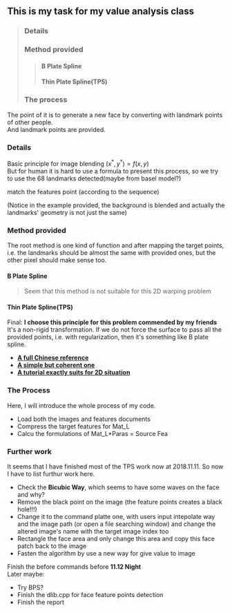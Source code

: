 ## This is my task for my value analysis class

> ### Details  
> ### Method provided
>> #### B Plate Spline
>> #### Thin Plate Spline(TPS)
> ### The process  

The point of it is to generate a new face by converting with landmark points of other people.  
And landmark points are provided.  

### Details

Basic principle for image blending $(x^*,y^*) = f(x,y)$  
But for human it is hard to use a formula to present this process, so we try to use the 68 landmarks detected(maybe from basel model?)  

match the features point (according to the sequence)  
  
(Notice in the example provided, the background is blended and actually the landmarks' geometry is not just the same)  

### Method provided

The root method is one kind of function and after mapping the target points, i.e. the landmarks should be almost the same with provided ones, but the other pixel should make sense too.

#### B Plate Spline

> Seem that this method is not suitable for this 2D warping problem  

#### Thin Plate Spline(TPS)

Final: __I choose this principle for this problem commended by my friends__  
It's a non-rigid transformation. If we do not force the surface to pass all the provided points, i.e. with regularization, then it's something like B plate spline.  

+ [**A full Chinese reference**](https://blog.csdn.net/swimmingfish2004/article/details/7666087)  
+ [**A simple but coherent one**](https://blog.csdn.net/VictoriaW/article/details/70161180)
+ [**A tutorial exactly suits for 2D situation**](https://blog.csdn.net/kill201115/article/details/77575074)  

### The Process

Here, I will introduce the whole process of my code.  

+ Load both the images and features documents  
+ Compress the target features for Mat_L  
+ Calcu the formulations of Mat_L*Paras = Source Fea  

### Further work

It seems that I have finished most of the TPS work now at 2018.11.11. So now I have to list furthur work here.  

+ Check the __Bicubic Way__, which seems to have some waves on the face and why?  
+ Remove the black point on the image (the feature points creates a black hole!!!)  
+ Change it to the command platte one, with users input intepolate way and the image path (or open a file searching window) and change the altered image's name with the target image index too  
+ Rectangle the face area and only change this area and copy this face patch back to the image  
+ Fasten the algorithm by use a new way for give value to image  

Finish the before commands before __11.12 Night__  
Later maybe:  

+ Try BPS?  
+ Finish the dlib.cpp for face feature points detection  
+ Finish the report  
